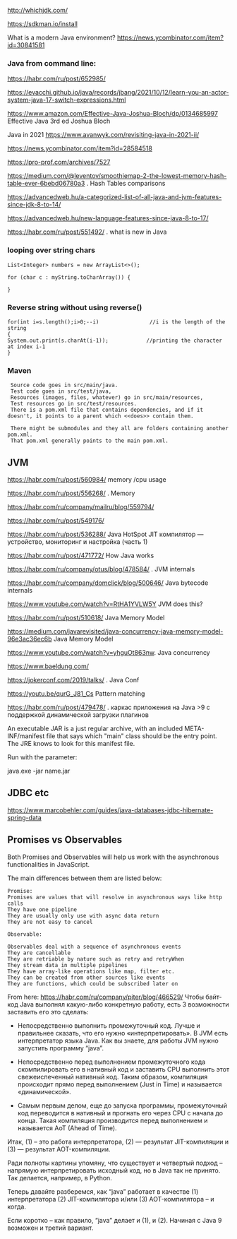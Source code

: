 http://whichjdk.com/
 
 https://sdkman.io/install
 
 What is a modern Java environment?
 https://news.ycombinator.com/item?id=30841581
 
 ### Java from command line:
 https://habr.com/ru/post/652985/
 
 
 https://evacchi.github.io/java/records/jbang/2021/10/12/learn-you-an-actor-system-java-17-switch-expressions.html
 
 <https://www.amazon.com/Effective-Java-Joshua-Bloch/dp/0134685997> Effective Java 3rd ed Joshua Bloch
 
 Java in 2021
 https://www.avanwyk.com/revisiting-java-in-2021-ii/
 
 https://news.ycombinator.com/item?id=28584518
 
 <https://pro-prof.com/archives/7527>
 
 <https://medium.com/@leventov/smoothiemap-2-the-lowest-memory-hash-table-ever-6bebd06780a3> .   Hash Tables comparisons
 
 <https://advancedweb.hu/a-categorized-list-of-all-java-and-jvm-features-since-jdk-8-to-14/>
 
 https://advancedweb.hu/new-language-features-since-java-8-to-17/
 
 https://habr.com/ru/post/551492/ . what is new in Java
 
### looping over string chars
```
List<Integer> numbers = new ArrayList<>();
 
for (char c : myString.toCharArray()) {

}
 ```
 
### Reverse string without using reverse()
``` 
for(int i=s.length();i>0;--i)                //i is the length of the string  
{  
System.out.print(s.charAt(i-1));            //printing the character at index i-1  
} 
```
 
 
 ### Maven
``` 
 Source code goes in src/main/java. 
 Test code goes in src/test/java, 
 Resources (images, files, whatever) go in src/main/resources, 
 Test resources go in src/test/resources. 
 There is a pom.xml file that contains dependencies, and if it doesn't, it points to a parent which <<does>> contain them.

 There might be submodules and they all are folders containing another pom.xml. 
 That pom.xml generally points to the main pom.xml.
 ```

 ## JVM 
 
 https://habr.com/ru/post/560984/ memory /cpu usage
 
 https://habr.com/ru/post/556268/ . Memory
 
 https://habr.com/ru/company/mailru/blog/559794/
 
 https://habr.com/ru/post/549176/
 
 https://habr.com/ru/post/536288/ Java HotSpot JIT компилятор — устройство, мониторинг и настройка (часть 1)
 
 <https://habr.com/ru/post/471772/> How Java works
 
 <https://habr.com/ru/company/otus/blog/478584/> . JVM internals
 
 <https://habr.com/ru/company/domclick/blog/500646/> Java bytecode internals
 
 <https://www.youtube.com/watch?v=RtHA1YVLW5Y> JVM does this?
 
  <https://habr.com/ru/post/510618/> Java Memory Model
 
 https://medium.com/javarevisited/java-concurrency-java-memory-model-96e3ac36ec6b Java Memory Model
 
 
 <https://www.youtube.com/watch?v=yhguOt863nw>. Java concurrency
 
 <https://www.baeldung.com/>
 
 <https://jokerconf.com/2019/talks/> . Java Conf
 
 <https://youtu.be/qurG_J81_Cs> Pattern matching
 
 <https://habr.com/ru/post/479478/> . каркас приложения на Java >9 с поддержкой динамической загрузки плагинов 
 
 An executable JAR is a just regular archive, with an included META-INF/manifest file 
 that says which "main" class should be the entry point. 
 The JRE knows to look for this manifest file.
 
 Run with the parameter:
 
 java.exe -jar  name.jar
 
 ## JDBC etc
 
 https://www.marcobehler.com/guides/java-databases-jdbc-hibernate-spring-data
 
 ## Promises vs Observables
 Both Promises and Observables will help us work with the asynchronous functionalities in JavaScript.

The main differences between them are listed below:
```
Promise:
Promises are values that will resolve in asynchronous ways like http calls
They have one pipeline
They are usually only use with async data return
They are not easy to cancel

Observable:

Observables deal with a sequence of asynchronous events
They are cancellable
They are retriable by nature such as retry and retryWhen
They stream data in multiple pipelines
They have array-like operations like map, filter etc.
They can be created from other sources like events
They are functions, which could be subscribed later on
```

From here: <https://habr.com/ru/company/piter/blog/466529/>
Чтобы байт-код Java выполнял какую-либо конкретную работу, есть 3 возможности заставить его это сделать:

* Непосредственно выполнить промежуточный код. Лучше и правильнее сказать, что его нужно «интерпретировать». В JVM есть интерпретатор языка Java. Как вы знаете, для работы JVM нужно запустить программу “java”.

* Непосредственно перед выполнением промежуточного кода скомпилировать его в нативный код и заставить CPU выполнить этот свежеиспеченный нативный код. Таким образом, компиляция происходит прямо перед выполнением (Just in Time) и называется «динамической».

* Самым первым делом, еще до запуска программы, промежуточный код переводится в нативный и прогнать его через CPU с начала до конца. Такая компиляция производится перед выполнением и называется AoT (Ahead of Time).


Итак, (1) – это работа интерпретатора, (2) — результат JIT-компиляции и (3) — результат AOT-компиляции.

Ради полноты картины упомяну, что существует и четвертый подход – напрямую интерпретировать исходный код, но в Java так не принято. Так делается, например, в Python.

Теперь давайте разберемся, как “java” работает в качестве (1) интерпретатора (2) JIT-компилятора и/или (3) AOT-компилятора – и когда.

Если коротко – как правило, “java” делает и (1), и (2). Начиная с Java 9 возможен и третий вариант. 
